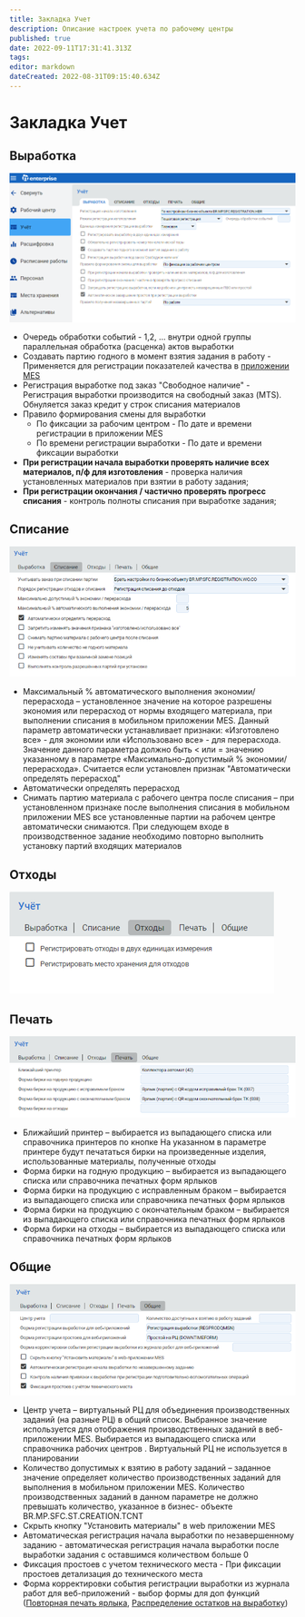 ```yaml
---
title: Закладка Учет
description: Описание настроек учета по рабочему центры
published: true
date: 2022-09-11T17:31:41.313Z
tags: 
editor: markdown
dateCreated: 2022-08-31T09:15:40.634Z
---
```


# Закладка Учет

## Выработка

![](<../../../assets/image (908).png>)

* Очередь обработки событий - 1,2, ... внутри одной группы параллельная обработка (расценка) актов выработки
* Создавать партию годного в момент взятия задания в работу - Применяется для регистрации показателей качества в [приложении MES](../../../web-prilozheniya/prilozhenie-mes/uchet-v-prilozhenii-mes/mes-kachestvo/zanesenie-parametrov-mezhoperacionnogo-kontrolya-v-mes.md)
* Регистрация выработке под заказ "Свободное наличие" - Регистрация выработки производится на свободный заказ (MTS). Обнуляется заказ кредит у строк списания материалов
* Правило формирования смены для выработки
  * По фиксации за рабочим центром - По дате и времени регистрации в приложении MES
  * По времени регистрации выработки - По дате и времени фиксации выработки
* **При регистрации начала выработки проверять наличие всех материалов, п/ф для изготовления** - проверка наличия установленных материалов при взятии в работу задания;
* **При регистрации окончания / частично проверять прогресс списания** - контроль полноты списания при выработке задания;

## Списание

![](<../../../assets/image (633).png>)

* Максимальный % автоматического выполнения экономии/перерасхода – установленное значение на которое разрешены экономия или перерасход от нормы входящего материала, при выполнении списания в мобильном приложении MES. Данный параметр автоматически устанавливает признаки: «Изготовлено все» - для экономии или «Использовано все» - для перерасхода. Значение данного параметра должно быть < или = значению указанному в параметре «Максимально-допустимый % экономии/перерасхода». Считается если установлен признак "Автоматически определять перерасход"
* Автоматически определять перерасход
* Снимать партию материала с рабочего центра после списания – при установленном признаке после выполнения списания в мобильном приложении MES все установленные партии на рабочем центре автоматически снимаются. При следующем входе в производственное задание необходимо повторно выполнить установку партий входящих материалов

## Отходы

![](<../../../assets/image (369).png>)

## Печать

![](<../../../assets/image (856).png>)

* Ближайший принтер – выбирается из выпадающего списка или справочника принтеров по кнопке На указанном в параметре принтере будут печататься бирки на произведенные изделия, использованные материалы, полученные отходы
* Форма бирки на годную продукцию – выбирается из выпадающего списка или справочника печатных форм ярлыков
* Форма бирки на продукцию с исправленным браком – выбирается из выпадающего списка или справочника печатных форм ярлыков
* Форма бирки на продукцию с окончательным браком – выбирается из выпадающего списка или справочника печатных форм ярлыков
* Форма бирки на отходы – выбирается из выпадающего списка или справочника печатных форм ярлыков

## Общие

![](<../../../assets/image (226).png>)

* Центр учета – виртуальный РЦ для объединения производственных заданий (на разные РЦ) в общий список. Выбранное значение используется для отображения производственных заданий в веб-приложении MES. Выбирается из выпадающего списка или справочника рабочих центров . Виртуальный РЦ не используется в планировании&#x20;
* Количество допустимых к взятию в работу заданий – заданное значение определяет количество производственных заданий для выполнения в мобильном приложении MES. Количество производственных заданий в данном параметре не должно превышать количество, указанное в бизнес- объекте BR.MP.SFC.ST.CREATION.TCNT
* Скрыть кнопку "Установить материалы" в web приложении MES
* Автоматическая регистрация начала выработки по незавершенному заданию - автоматическая регистрация начала выработки после выработки задания с оставшимся количеством больше 0
* Фиксация простоев с учетом технического места - При фиксации простоев детализация до технического места
* Форма корректировки события регистрации выработки из журнала работ для веб-приложений - выбор формы для доп функций ([Повторная печать ярлыка](../../../web-prilozheniya/prilozhenie-mes/uchet-v-prilozhenii-mes/mes-vyrabotka/ustanovka-partii-materialov.md#pechat), [Распределение остатков на выработку](../../../web-prilozheniya/prilozhenie-mes/uchet-v-prilozhenii-mes/mes-vyrabotka/ustanovka-partii-materialov.md#snyat-s-raspredeleniem-na-vypusk))
